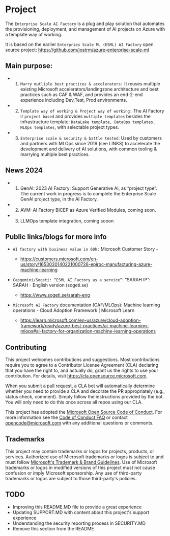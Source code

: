 # Project

The `Enterprise Scale AI Factory` is a plug and play solution that automates the provisioning, deployment, and management of AI projects on Azure with a template way of working.

It is based on the earlier `Enterpries Scale ML (ESML) AI Factory` open source project: https://github.com/jostrm/azure-enterprise-scale-ml

## Main purpose: 
- 1) `Marry mutliple best practices & accelerators:` It reuses multiple existing Microsoft accelerators/landingzone architecture and best practices such as CAF & WAF, and provides an end-2-end experience including Dev,Test, Prod environments.
- 2) `Template way of working & Project way of working:` The AI Factory ir `project based` and provides `multiple templates` besides the infrastructure template: `DataLake template, DataOps templates, MLOps templates`, with selectable project types.
- 3) `Enterprise scale & security & battle tested`: Used by customers and partners with MLOps since 2019 (see LINKS) to accelerate the development and delivery of AI solutions, with common tooling & marrying multiple best practices.

## News 2024
- 1) GenAI: 2023 AI Factory: Support Generative AI, as “project type”. The current work in progress is to complete the Enterprise Scale GenAI project type, in the AI Factory.
- 2) AVM: AI Factory BICEP as Azure Verified Modules, coming soon.
- 3) LLMOps template integration, coming sooon

## Public links/blogs for more info
-	`AI factory with business value in 60h:` Microsoft Customer Story - 
    - https://customers.microsoft.com/en-us/story/1653030140221000726-epiroc-manufacturing-azure-machine-learning

-	`Capgemini/Sogeti: “ESML AI Factory as a service”`: “SARAH IP”: SARAH - English version (sogeti.se)
    - https://www.sogeti.se/sarah-eng

-	`Microsoft AI Factory` documentation (CAF/MLOps): Machine learning operations - Cloud Adoption Framework | Microsoft Learn
    - https://learn.microsoft.com/en-us/azure/cloud-adoption-framework/ready/azure-best-practices/ai-machine-learning-mlops#ai-factory-for-organization-machine-learning-operations
    
## Contributing

This project welcomes contributions and suggestions.  Most contributions require you to agree to a
Contributor License Agreement (CLA) declaring that you have the right to, and actually do, grant us
the rights to use your contribution. For details, visit https://cla.opensource.microsoft.com.

When you submit a pull request, a CLA bot will automatically determine whether you need to provide
a CLA and decorate the PR appropriately (e.g., status check, comment). Simply follow the instructions
provided by the bot. You will only need to do this once across all repos using our CLA.

This project has adopted the [Microsoft Open Source Code of Conduct](https://opensource.microsoft.com/codeofconduct/).
For more information see the [Code of Conduct FAQ](https://opensource.microsoft.com/codeofconduct/faq/) or
contact [opencode@microsoft.com](mailto:opencode@microsoft.com) with any additional questions or comments.

## Trademarks

This project may contain trademarks or logos for projects, products, or services. Authorized use of Microsoft 
trademarks or logos is subject to and must follow 
[Microsoft's Trademark & Brand Guidelines](https://www.microsoft.com/en-us/legal/intellectualproperty/trademarks/usage/general).
Use of Microsoft trademarks or logos in modified versions of this project must not cause confusion or imply Microsoft sponsorship.
Any use of third-party trademarks or logos are subject to those third-party's policies.

## TODO
- Improving this README.MD file to provide a great experience
- Updating SUPPORT.MD with content about this project's support experience
- Understanding the security reporting process in SECURITY.MD
- Remove this section from the README

